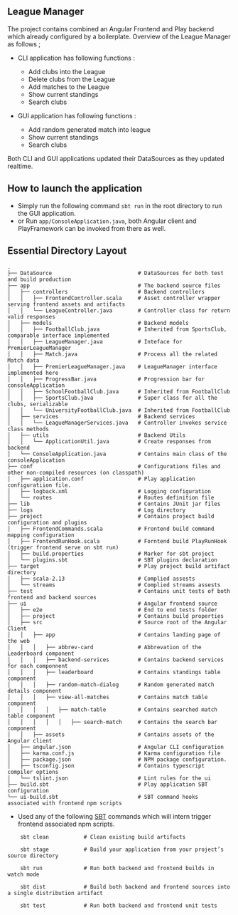 ## League Manager

The project contains combined an Angular Frontend and Play backend which already configured by a boilerplate. Overview of the League Manager as follows ;

- CLI application has following functions :

    - Add clubs into the League
    - Delete clubs from the League
    - Add matches to the League
    - Show current standings 
    - Search clubs
    
    
- GUI application has following functions :

    - Add random generated match into league
    - Show current standings
    - Search clubs
    

Both CLI and GUI applications updated their DataSources as they updated realtime. 

## How to launch the application

- Simply run the following command ```sbt run``` in the root directory to run the GUI application.
- or Run ```app/ConsoleApplication.java```, both Angular client and PlayFramework can be invoked from there as well.

## Essential Directory Layout

    .
    ├── DataSource                           # DataSources for both test and build production
    ├── app                                  # The backend source files
    │   ├── controllers                      # Backend controllers
    │   │   ├── FrontendController.scala     # Asset controller wrapper serving frontend assets and artifacts
    │   │   └── LeagueController.java        # Controller class for return valid responses 
    │   ├── models                           # Backend models
    │   │   ├── FootballClub.java            # Inherited from SportsClub, comparable interface implemented 
    │   │   ├── LeagueManager.java           # Inteface for PremierLeagueManager
    │   │   ├── Match.java                   # Process all the related Match data
    │   │   ├── PremierLeagueManager.java    # LeagueManager interface implemented here
    │   │   ├── ProgressBar.java             # Progression bar for consoleApplication
    │   │   ├── SchoolFootballClub.java      # Inherited from FootballClub
    │   │   ├── SportsClub.java              # Super class for all the clubs, serializable
    │   │   └── UniversityFootballClub.java  # Inherited from FootballClub
    │   ├── services                         # Backend services
    │   │   └── LeagueManagerServices.java   # Controller invokes service class methods
    │   ├── utils                            # Backend Utils
    │   │   └── ApplicationUtil.java         # Create responses from backend
    │   └── ConsoleApplication.java          # Contains main class of the consoleApplication
    ├── conf                                 # Configurations files and other non-compiled resources (on classpath)
    │   ├── application.conf                 # Play application configuratiion file.
    │   ├── logback.xml                      # Logging configuration
    │   └── routes                           # Routes definition file
    ├── lib                                  # Contains JUnit jar files   
    ├── logs                                 # Log directory
    ├── project                              # Contains project build configuration and plugins
    │   ├── FrontendCommands.scala           # Frontend build command mapping configuration
    │   ├── FrontendRunHook.scala            # Forntend build PlayRunHook (trigger frontend serve on sbt run)
    │   ├── build.properties                 # Marker for sbt project
    │   └── plugins.sbt                      # SBT plugins declaration
    ├── target                               # Play project build artifact directory
    │   ├── scala-2.13                       # Complied assests
    │   └── streams                          # Complied streams assests   
    ├── test                                 # Contains unit tests of both frontend and backend sources
    ├── ui                                   # Angular frontend source
    │   ├── e2e                              # End to end tests folder
    │   ├── project                          # Contains build properties 
    │   ├── src                              # Source root of the Angular Client
    │   │   ├── app                          # Contains landing page of the web
    │   │   │   ├── abbrev-card              # Abbrevation of the Leaderboard component
    │   │   │   ├── backend-services         # Contains backend services for each componnent
    │   │   │   ├── leaderboard              # Contains standings table component
    │   │   │   ├── random-match-dialog      # Random generated match details component
    │   │   │   ├── view-all-matches         # Contains match table component
    │   │   │   │   ├── match-table          # Contains searched match table component
    │   │   │   │   │   ├── search-match     # Contains the search bar component
    │   │   ├── assets                       # Contains assets of the Angular client
    │   ├── angular.json                     # Angular CLI configuration
    │   ├── karma.conf.js                    # Karma configuration file
    │   ├── package.json                     # NPM package configuration.
    │   ├── tsconfig.json                    # Contains typescript compiler options 
    │   └── tslint.json                      # Lint rules for the ui
    ├── build.sbt                            # Play application SBT configuration
    └── ui-build.sbt                         # SBT command hooks associated with frontend npm scripts 

* Used any of the following [SBT](http://www.scala-sbt.org/) commands which will intern trigger frontend associated npm scripts.

```
    sbt clean           # Clean existing build artifacts

    sbt stage           # Build your application from your project’s source directory

    sbt run             # Run both backend and frontend builds in watch mode

    sbt dist            # Build both backend and frontend sources into a single distribution artifact

    sbt test            # Run both backend and frontend unit tests
```
